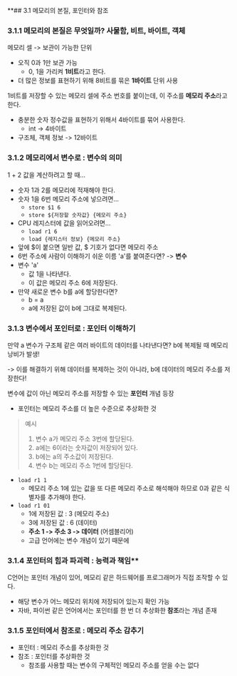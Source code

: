 **## 3.1 메모리의 본질, 포인터와 참조
### 3.1.1 메모리의 본질은 무엇일까? 사물함, 비트, 바이트, 객체
메모리 셀 -> 보관이 가능한 단위 
- 오직 0과 1만 보관 가능
  - 0, 1을 가리켜 **1비트**라고 한다.
- 더 많은 정보를 표현하기 위해 8비트를 묶은 **1바이트** 단위 사용

1비트를 저장할 수 있는 메모리 셀에 주소 번호를 붙이는데, 이 주소를 **메모리 주소**라고 한다.
- 충분한 숫자 정수값을 표현하기 위해서 4바이트를 묶어 사용한다. 
  - int -> 4바이트
- 구조체, 객체 정보 -> 12바이트

### 3.1.2 메모리에서 변수로 : 변수의 의미

1 + 2 값을 계산하려고 할 때...
- 숫자 1과 2를 메모리에 적재해야 한다.
- 숫자 1을 6번 메모리 주소에 넣으려면...
  - <code>store $1 6</code>
  - <code>store ${저장할 숫자값} {메모리 주소}</code>
- CPU 레지스터에 값을 읽어오려면...
  - <code>load r1 6</code>
  - <code>load {레지스터 정보} {메모리 주소}</code>
- 앞에 $이 붙으면 일반 값, $ 기호가 없다면 메모리 주소 
- 6번 주소에 사람이 이해하기 쉬운 이름 'a'를 붙여준다면? -> **변수**
- 변수 'a'
    - 값 1을 나타낸다.
    - 이 값은 메모리 주소 6에 저장된다.
- 만약 새로운 변수 b를 a에 할당한다면?
  - b = a
  - a에 저장된 값이 b에 그대로 복제된다.
### 3.1.3 변수에서 포인터로 : 포인터 이해하기
만약 a 변수가 구조체 같은 여러 바이트의 데이터를 나타낸다면? b에 복제될 때 메모리 낭비가 발생! 

-> 이를 해결하기 위해 데이터를 복제하는 것이 아니라, b에 데이터의 메모리 주소를 저장한다!

변수에 값이 아닌 메모리 주소를 저장할 수 있는 **포인터** 개념 등장
- 포인터는 메모리 주소를 더 높은 수준으로 추상화한 것

> 예시
>1. 변수 a가 메모리 주소 3번에 할당된다.
>2. a에는 6이라는 숫자값이 저장되어 있다.
>3. b에는 a의 주소값이 저장된다.
>4. 변수 b는 메모리 주소 1번에 할당된다.
- <code>load r1 1</code>
  - 메모리 주소 1에 있는 값을 또 다른 메모리 주소로 해석해야 하므로 0과 같은 식별자를 추가해야 한다.
- <code>load r1 01</code>
  - 1에 저장된 값 : 3 (메모리 주소)
  - 3에 저장된 값 : 6 (데이터)
  - **주소 1 -> 주소 3 -> 데이터** (어셈블리어)
  - 고급 언어에는 변수 개념이 있기 때문에 

### 3.1.4 포인터의 힘과 파괴력 : 능력과 책임**
C언어는 포인터 개념이 있어, 메모리 같은 하드웨어를 프로그래머가 직접 조작할 수 있다. 
- 해당 변수가 어느 메모리 위치에 저장되어 있는지 확인 가능
- 자바, 파이썬 같은 언어에서는 포인터를 한 번 더 추상화한 **참조**라는 개념 존재

### 3.1.5 포인터에서 참조로 : 메모리 주소 감추기
- 포인터 : 메모리 주소를 추상화한 것
- 참조 : 포인터를 추상화한 것
  - 참조를 사용할 때는 변수의 구체적인 메모리 주소를 얻을 수는 없다 
